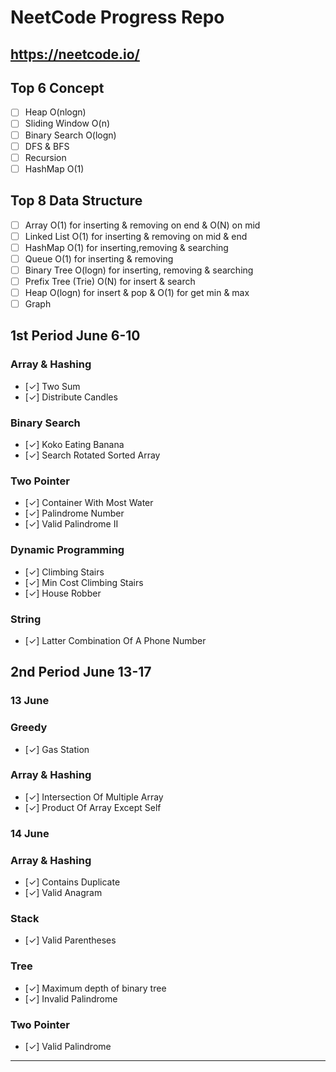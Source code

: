 # NeetCode Progress Repo
## https://neetcode.io/

## Top 6 Concept 
* [ ] Heap O(nlogn)
* [ ] Sliding Window O(n)
* [ ] Binary Search O(logn)
* [ ] DFS & BFS 
* [ ] Recursion
* [ ] HashMap O(1)

## Top 8 Data Structure 
* [ ] Array O(1) for inserting & removing on end & O(N) on mid
* [ ] Linked List O(1) for inserting & removing on mid & end
* [ ] HashMap O(1) for inserting,removing & searching
* [ ] Queue O(1) for inserting & removing
* [ ] Binary Tree O(logn) for inserting, removing & searching
* [ ] Prefix Tree (Trie) O(N) for insert & search
* [ ] Heap O(logn) for insert & pop & O(1) for get min & max
* [ ] Graph
## 1st Period June 6-10
### Array & Hashing
* [✓] Two Sum
* [✓] Distribute Candles

### Binary Search
* [✓] Koko Eating Banana
* [✓] Search Rotated Sorted Array
  
### Two Pointer
* [✓] Container With Most Water
* [✓] Palindrome Number
* [✓] Valid Palindrome II
### Dynamic Programming
* [✓] Climbing Stairs
* [✓] Min Cost Climbing Stairs
* [✓] House Robber
### String
* [✓] Latter Combination Of A Phone Number
## 2nd Period June 13-17

### 13 June
### Greedy
* [✓] Gas Station
### Array & Hashing
* [✓] Intersection Of Multiple Array
* [✓] Product Of Array Except Self
  
### 14 June
### Array & Hashing 
* [✓] Contains Duplicate
* [✓] Valid Anagram
### Stack
* [✓] Valid Parentheses
### Tree
* [✓] Maximum depth of binary tree
* [✓] Invalid Palindrome
### Two Pointer
* [✓] Valid Palindrome

  

---
